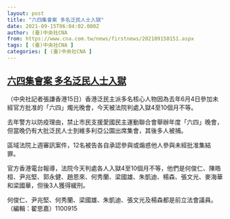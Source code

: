 ```yaml
---
layout: post
title: "六四集會案 多名泛民人士入獄"
date: 2021-09-15T06:04:02.000Z
author: (臺)中央社CNA
from: https://www.cna.com.tw/news/firstnews/202109150151.aspx
tags: [ (臺)中央社CNA ]
categories: [ (臺)中央社CNA ]
---
```

<!--1631685842000-->
[六四集會案 多名泛民人士入獄](https://www.cna.com.tw/news/firstnews/202109150151.aspx)
------

<div>
<div></div><div class="paragraph"><p>（中央社記者張謙香港15日）香港泛民主派多名核心人物因為去年6月4日參加未經官方批准的「六四」燭光晚會，今天被法院判處入獄4至10個月不等。</p><p>去年警方以防疫理由，禁止市民支援愛國民主運動聯合會舉辦年度「六四」晚會，但當晚仍有大批泛民人士到維多利亞公園出席集會，其後多人被捕。</p><p>區域法院上週審訊案件，12名被告各自承認參與或煽惑他人參與未經批准集結罪。</p><p>官方香港電台報導，法院今天判處各人入獄4至10個月不等，他們是何俊仁、陳皓桓、尹兆堅、郭永健、趙恩來、何秀蘭、梁國雄、朱凱迪、楊森、張文光、麥海華和梁國華，但後3人獲得緩刑。</p><p>何俊仁、尹兆堅、何秀蘭、梁國雄、朱凱迪、張文光及楊森都是前立法會議員。（編輯：翟思嘉）1100915</p></div>
</div>
